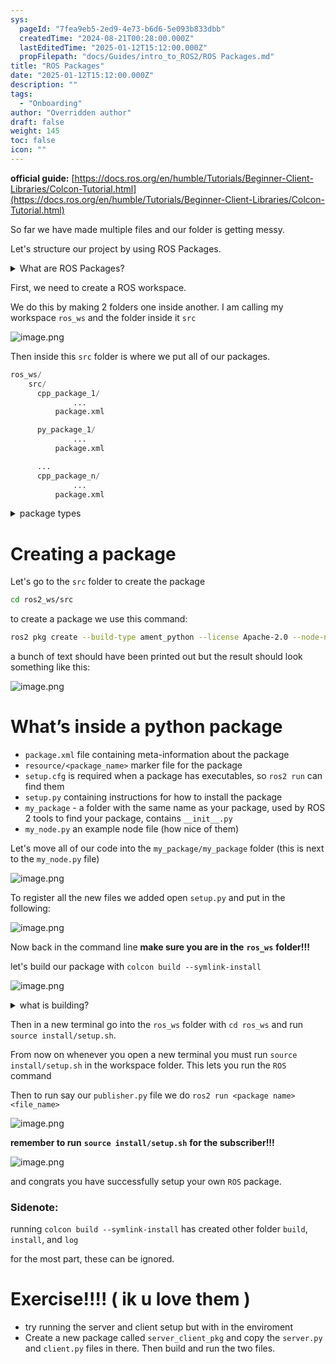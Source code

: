 ```yaml
---
sys:
  pageId: "7fea9eb5-2ed9-4e73-b6d6-5e093b833dbb"
  createdTime: "2024-08-21T00:28:00.000Z"
  lastEditedTime: "2025-01-12T15:12:00.000Z"
  propFilepath: "docs/Guides/intro_to_ROS2/ROS Packages.md"
title: "ROS Packages"
date: "2025-01-12T15:12:00.000Z"
description: ""
tags:
  - "Onboarding"
author: "Overridden author"
draft: false
weight: 145
toc: false
icon: ""
---
```


**official guide:** [https://docs.ros.org/en/humble/Tutorials/Beginner-Client-Libraries/Colcon-Tutorial.html](https://docs.ros.org/en/humble/Tutorials/Beginner-Client-Libraries/Colcon-Tutorial.html)

So far we have made multiple files and our folder is getting messy.

Let's structure our project by using ROS Packages.

<details>

<summary>What are ROS Packages?</summary>

ROS Packages are, as the name implies, packages of code that are highly sharable between ROS developers.

They consist of a folder, `package.xml` file, and source code

```python
      cpp_package_1/
		      ... imagine much code files here ..
          package.xml
```

</details>

First, we need to create a ROS workspace.

We do this by making 2 folders one inside another. I am calling my workspace `ros_ws` and the folder inside it `src`

![image.png](https://prod-files-secure.s3.us-west-2.amazonaws.com/d518164a-d88e-44d1-a4ee-3adb3bd8bce0/70706947-fd18-4537-a67b-e12946812d31/image.png?X-Amz-Algorithm=AWS4-HMAC-SHA256&X-Amz-Content-Sha256=UNSIGNED-PAYLOAD&X-Amz-Credential=ASIAZI2LB46622BJVUX2%2F20250315%2Fus-west-2%2Fs3%2Faws4_request&X-Amz-Date=20250315T090715Z&X-Amz-Expires=3600&X-Amz-Security-Token=IQoJb3JpZ2luX2VjELj%2F%2F%2F%2F%2F%2F%2F%2F%2F%2FwEaCXVzLXdlc3QtMiJHMEUCIACAeTpVt1AeRbjZqnGfHvvgF0t6Wwdtd9Cx6BKTVDqKAiEA%2Fe4EcROPfIFWQgB9kqWu2nyucSyvpF35RGBvRUE9AUoq%2FwMIERAAGgw2Mzc0MjMxODM4MDUiDHwsGw18m5I9HNFGbSrcA0Uwcu%2FBzzaWitm7WMWFJwb8YjbE4wMHymwK3xQ%2B1B4wPZMiR6V94ULSQm7zuEMVmzCb2wf0bXP5R9H2ZCiTgGY%2F5A5zU3IEjDscQRez4gC4HVpZSVl%2BboRRfcIzJ81rySOY5xuHTislLkdTV%2FPDbKh0IbHffyQi6gZeXPL53zrp1Sn3eQHz%2BG%2BDrRDz052NZXek0u594Cyf1SabM%2Blq561QK0tF%2B7%2FQznBhrmkrfgPYxqk1rWDIIJr65L0IosYhflKN9FVAueFRY0Bx0VDD5aIgOTUOFUlDiCV9dOMf5fS6w6ZIUld04neDb8HsbBomYtjIKPyMRgIiyNCdyH0RX7WscB92EKbm4afAj9eh7O43PSRA7gFSxo4qk4NNlRWC40ic40rFbTS1fhWylFMYAN8S7nsGxfi4%2B6AsHvyt0N3EA4kVgPbr%2Bb5mFBKWC%2FO7VgdwkzK%2B%2FGGikX3CGfhpP7r1D%2FqwAfLvzcQH95eBYqmUp2HuCKcVdJgzkMiYxCeonFP%2BRKc79Z1XdaureWGpagMmIJlR66UR0h%2FWH53Y9tS5jUpDXHdfCS8mLsBo9axwHFpyVmOrqq1MdGhvdLPWMIx3XjJV7PYbbIm%2FsUzS8dPvOA%2Frmkrvup6fziaBMKnh1L4GOqUBEvDsgAvLfenk2fPUUNgrDx1WUOvOJuAhUIqeGQWB7LSTLFj11KSc6Blp6wuEI8RPVQrmwNpXS5bm%2F0y8T%2FF4Cyx%2FoGxolawEtnyvmNCWYIr8wnBBxk2z2p4RS8pU9K4nFK9bCTsiNZ%2BMtOmSLD27CA45bjxNp0px5Ouh7rAmqZA0%2Fd6T6I6DRU4g1VAAjKFyjvhAnuVa%2BfHMMVhWkoivwOD4F5ik&X-Amz-Signature=3c078b3bea9885b47bb1e53a67be5a0dfd5aaa4e06486e0b030f8dc29cb2baf2&X-Amz-SignedHeaders=host&x-id=GetObject)

Then inside this `src` folder is where we put all of our packages.

```python
ros_ws/
    src/
      cpp_package_1/
		      ...
          package.xml

      py_package_1/
		      ...
          package.xml

      ...
      cpp_package_n/
		      ...
          package.xml

```

<details>

<summary>package types</summary>

packages can be either `C++` or python.

the intern file structure is different for each but for this guide we will stick to creating python packages

</details>

# Creating a package

Let's go to the `src` folder to create the package

```bash
cd ros2_ws/src
```

to create a package we use this command:

```bash
ros2 pkg create --build-type ament_python --license Apache-2.0 --node-name my_node my_package
```

a bunch of text should have been printed out but the result should look something like this:

![image.png](https://prod-files-secure.s3.us-west-2.amazonaws.com/d518164a-d88e-44d1-a4ee-3adb3bd8bce0/e6cf1e3f-8512-4a3e-b131-079f800bf3e8/image.png?X-Amz-Algorithm=AWS4-HMAC-SHA256&X-Amz-Content-Sha256=UNSIGNED-PAYLOAD&X-Amz-Credential=ASIAZI2LB46622BJVUX2%2F20250315%2Fus-west-2%2Fs3%2Faws4_request&X-Amz-Date=20250315T090715Z&X-Amz-Expires=3600&X-Amz-Security-Token=IQoJb3JpZ2luX2VjELj%2F%2F%2F%2F%2F%2F%2F%2F%2F%2FwEaCXVzLXdlc3QtMiJHMEUCIACAeTpVt1AeRbjZqnGfHvvgF0t6Wwdtd9Cx6BKTVDqKAiEA%2Fe4EcROPfIFWQgB9kqWu2nyucSyvpF35RGBvRUE9AUoq%2FwMIERAAGgw2Mzc0MjMxODM4MDUiDHwsGw18m5I9HNFGbSrcA0Uwcu%2FBzzaWitm7WMWFJwb8YjbE4wMHymwK3xQ%2B1B4wPZMiR6V94ULSQm7zuEMVmzCb2wf0bXP5R9H2ZCiTgGY%2F5A5zU3IEjDscQRez4gC4HVpZSVl%2BboRRfcIzJ81rySOY5xuHTislLkdTV%2FPDbKh0IbHffyQi6gZeXPL53zrp1Sn3eQHz%2BG%2BDrRDz052NZXek0u594Cyf1SabM%2Blq561QK0tF%2B7%2FQznBhrmkrfgPYxqk1rWDIIJr65L0IosYhflKN9FVAueFRY0Bx0VDD5aIgOTUOFUlDiCV9dOMf5fS6w6ZIUld04neDb8HsbBomYtjIKPyMRgIiyNCdyH0RX7WscB92EKbm4afAj9eh7O43PSRA7gFSxo4qk4NNlRWC40ic40rFbTS1fhWylFMYAN8S7nsGxfi4%2B6AsHvyt0N3EA4kVgPbr%2Bb5mFBKWC%2FO7VgdwkzK%2B%2FGGikX3CGfhpP7r1D%2FqwAfLvzcQH95eBYqmUp2HuCKcVdJgzkMiYxCeonFP%2BRKc79Z1XdaureWGpagMmIJlR66UR0h%2FWH53Y9tS5jUpDXHdfCS8mLsBo9axwHFpyVmOrqq1MdGhvdLPWMIx3XjJV7PYbbIm%2FsUzS8dPvOA%2Frmkrvup6fziaBMKnh1L4GOqUBEvDsgAvLfenk2fPUUNgrDx1WUOvOJuAhUIqeGQWB7LSTLFj11KSc6Blp6wuEI8RPVQrmwNpXS5bm%2F0y8T%2FF4Cyx%2FoGxolawEtnyvmNCWYIr8wnBBxk2z2p4RS8pU9K4nFK9bCTsiNZ%2BMtOmSLD27CA45bjxNp0px5Ouh7rAmqZA0%2Fd6T6I6DRU4g1VAAjKFyjvhAnuVa%2BfHMMVhWkoivwOD4F5ik&X-Amz-Signature=eee21f2568f066411e99fb9a0d260b824eb24b1c8c6471c49950d81266235a3e&X-Amz-SignedHeaders=host&x-id=GetObject)

# What’s inside a python package

- `package.xml` file containing meta-information about the package
- `resource/<package_name>` marker file for the package
- `setup.cfg` is required when a package has executables, so `ros2 run` can find them
- `setup.py` containing instructions for how to install the package
- `my_package` - a folder with the same name as your package, used by ROS 2 tools to find your package, contains `__init__.py`
- `my_node.py` an example node file (how nice of them)

Let's move all of our code into the `my_package/my_package` folder (this is next to the `my_node.py` file)

![image.png](https://prod-files-secure.s3.us-west-2.amazonaws.com/d518164a-d88e-44d1-a4ee-3adb3bd8bce0/9ce58f11-0da9-4d3e-b86d-506a9685d378/image.png?X-Amz-Algorithm=AWS4-HMAC-SHA256&X-Amz-Content-Sha256=UNSIGNED-PAYLOAD&X-Amz-Credential=ASIAZI2LB46622BJVUX2%2F20250315%2Fus-west-2%2Fs3%2Faws4_request&X-Amz-Date=20250315T090715Z&X-Amz-Expires=3600&X-Amz-Security-Token=IQoJb3JpZ2luX2VjELj%2F%2F%2F%2F%2F%2F%2F%2F%2F%2FwEaCXVzLXdlc3QtMiJHMEUCIACAeTpVt1AeRbjZqnGfHvvgF0t6Wwdtd9Cx6BKTVDqKAiEA%2Fe4EcROPfIFWQgB9kqWu2nyucSyvpF35RGBvRUE9AUoq%2FwMIERAAGgw2Mzc0MjMxODM4MDUiDHwsGw18m5I9HNFGbSrcA0Uwcu%2FBzzaWitm7WMWFJwb8YjbE4wMHymwK3xQ%2B1B4wPZMiR6V94ULSQm7zuEMVmzCb2wf0bXP5R9H2ZCiTgGY%2F5A5zU3IEjDscQRez4gC4HVpZSVl%2BboRRfcIzJ81rySOY5xuHTislLkdTV%2FPDbKh0IbHffyQi6gZeXPL53zrp1Sn3eQHz%2BG%2BDrRDz052NZXek0u594Cyf1SabM%2Blq561QK0tF%2B7%2FQznBhrmkrfgPYxqk1rWDIIJr65L0IosYhflKN9FVAueFRY0Bx0VDD5aIgOTUOFUlDiCV9dOMf5fS6w6ZIUld04neDb8HsbBomYtjIKPyMRgIiyNCdyH0RX7WscB92EKbm4afAj9eh7O43PSRA7gFSxo4qk4NNlRWC40ic40rFbTS1fhWylFMYAN8S7nsGxfi4%2B6AsHvyt0N3EA4kVgPbr%2Bb5mFBKWC%2FO7VgdwkzK%2B%2FGGikX3CGfhpP7r1D%2FqwAfLvzcQH95eBYqmUp2HuCKcVdJgzkMiYxCeonFP%2BRKc79Z1XdaureWGpagMmIJlR66UR0h%2FWH53Y9tS5jUpDXHdfCS8mLsBo9axwHFpyVmOrqq1MdGhvdLPWMIx3XjJV7PYbbIm%2FsUzS8dPvOA%2Frmkrvup6fziaBMKnh1L4GOqUBEvDsgAvLfenk2fPUUNgrDx1WUOvOJuAhUIqeGQWB7LSTLFj11KSc6Blp6wuEI8RPVQrmwNpXS5bm%2F0y8T%2FF4Cyx%2FoGxolawEtnyvmNCWYIr8wnBBxk2z2p4RS8pU9K4nFK9bCTsiNZ%2BMtOmSLD27CA45bjxNp0px5Ouh7rAmqZA0%2Fd6T6I6DRU4g1VAAjKFyjvhAnuVa%2BfHMMVhWkoivwOD4F5ik&X-Amz-Signature=4e7f139de115cae68d883846cc6fe09c1877934d3d31eaa9c845af5077faa5dc&X-Amz-SignedHeaders=host&x-id=GetObject)

To register all the new files we added open `setup.py` and put in the following:

![image.png](https://prod-files-secure.s3.us-west-2.amazonaws.com/d518164a-d88e-44d1-a4ee-3adb3bd8bce0/1cd7c262-4cae-4496-9d75-c178537d24a2/image.png?X-Amz-Algorithm=AWS4-HMAC-SHA256&X-Amz-Content-Sha256=UNSIGNED-PAYLOAD&X-Amz-Credential=ASIAZI2LB46622BJVUX2%2F20250315%2Fus-west-2%2Fs3%2Faws4_request&X-Amz-Date=20250315T090715Z&X-Amz-Expires=3600&X-Amz-Security-Token=IQoJb3JpZ2luX2VjELj%2F%2F%2F%2F%2F%2F%2F%2F%2F%2FwEaCXVzLXdlc3QtMiJHMEUCIACAeTpVt1AeRbjZqnGfHvvgF0t6Wwdtd9Cx6BKTVDqKAiEA%2Fe4EcROPfIFWQgB9kqWu2nyucSyvpF35RGBvRUE9AUoq%2FwMIERAAGgw2Mzc0MjMxODM4MDUiDHwsGw18m5I9HNFGbSrcA0Uwcu%2FBzzaWitm7WMWFJwb8YjbE4wMHymwK3xQ%2B1B4wPZMiR6V94ULSQm7zuEMVmzCb2wf0bXP5R9H2ZCiTgGY%2F5A5zU3IEjDscQRez4gC4HVpZSVl%2BboRRfcIzJ81rySOY5xuHTislLkdTV%2FPDbKh0IbHffyQi6gZeXPL53zrp1Sn3eQHz%2BG%2BDrRDz052NZXek0u594Cyf1SabM%2Blq561QK0tF%2B7%2FQznBhrmkrfgPYxqk1rWDIIJr65L0IosYhflKN9FVAueFRY0Bx0VDD5aIgOTUOFUlDiCV9dOMf5fS6w6ZIUld04neDb8HsbBomYtjIKPyMRgIiyNCdyH0RX7WscB92EKbm4afAj9eh7O43PSRA7gFSxo4qk4NNlRWC40ic40rFbTS1fhWylFMYAN8S7nsGxfi4%2B6AsHvyt0N3EA4kVgPbr%2Bb5mFBKWC%2FO7VgdwkzK%2B%2FGGikX3CGfhpP7r1D%2FqwAfLvzcQH95eBYqmUp2HuCKcVdJgzkMiYxCeonFP%2BRKc79Z1XdaureWGpagMmIJlR66UR0h%2FWH53Y9tS5jUpDXHdfCS8mLsBo9axwHFpyVmOrqq1MdGhvdLPWMIx3XjJV7PYbbIm%2FsUzS8dPvOA%2Frmkrvup6fziaBMKnh1L4GOqUBEvDsgAvLfenk2fPUUNgrDx1WUOvOJuAhUIqeGQWB7LSTLFj11KSc6Blp6wuEI8RPVQrmwNpXS5bm%2F0y8T%2FF4Cyx%2FoGxolawEtnyvmNCWYIr8wnBBxk2z2p4RS8pU9K4nFK9bCTsiNZ%2BMtOmSLD27CA45bjxNp0px5Ouh7rAmqZA0%2Fd6T6I6DRU4g1VAAjKFyjvhAnuVa%2BfHMMVhWkoivwOD4F5ik&X-Amz-Signature=e497fb8ce58ecc4df1b3b42561a51f9b69470597baef91436b5f7b2015e3fe86&X-Amz-SignedHeaders=host&x-id=GetObject)

Now back in the command line **make sure you are in the** **`ros_ws`** **folder!!!**

let's build our package with `colcon build --symlink-install`

![image.png](https://prod-files-secure.s3.us-west-2.amazonaws.com/d518164a-d88e-44d1-a4ee-3adb3bd8bce0/2f2a0d27-b173-48fd-b189-5f5c0ce65619/image.png?X-Amz-Algorithm=AWS4-HMAC-SHA256&X-Amz-Content-Sha256=UNSIGNED-PAYLOAD&X-Amz-Credential=ASIAZI2LB46622BJVUX2%2F20250315%2Fus-west-2%2Fs3%2Faws4_request&X-Amz-Date=20250315T090715Z&X-Amz-Expires=3600&X-Amz-Security-Token=IQoJb3JpZ2luX2VjELj%2F%2F%2F%2F%2F%2F%2F%2F%2F%2FwEaCXVzLXdlc3QtMiJHMEUCIACAeTpVt1AeRbjZqnGfHvvgF0t6Wwdtd9Cx6BKTVDqKAiEA%2Fe4EcROPfIFWQgB9kqWu2nyucSyvpF35RGBvRUE9AUoq%2FwMIERAAGgw2Mzc0MjMxODM4MDUiDHwsGw18m5I9HNFGbSrcA0Uwcu%2FBzzaWitm7WMWFJwb8YjbE4wMHymwK3xQ%2B1B4wPZMiR6V94ULSQm7zuEMVmzCb2wf0bXP5R9H2ZCiTgGY%2F5A5zU3IEjDscQRez4gC4HVpZSVl%2BboRRfcIzJ81rySOY5xuHTislLkdTV%2FPDbKh0IbHffyQi6gZeXPL53zrp1Sn3eQHz%2BG%2BDrRDz052NZXek0u594Cyf1SabM%2Blq561QK0tF%2B7%2FQznBhrmkrfgPYxqk1rWDIIJr65L0IosYhflKN9FVAueFRY0Bx0VDD5aIgOTUOFUlDiCV9dOMf5fS6w6ZIUld04neDb8HsbBomYtjIKPyMRgIiyNCdyH0RX7WscB92EKbm4afAj9eh7O43PSRA7gFSxo4qk4NNlRWC40ic40rFbTS1fhWylFMYAN8S7nsGxfi4%2B6AsHvyt0N3EA4kVgPbr%2Bb5mFBKWC%2FO7VgdwkzK%2B%2FGGikX3CGfhpP7r1D%2FqwAfLvzcQH95eBYqmUp2HuCKcVdJgzkMiYxCeonFP%2BRKc79Z1XdaureWGpagMmIJlR66UR0h%2FWH53Y9tS5jUpDXHdfCS8mLsBo9axwHFpyVmOrqq1MdGhvdLPWMIx3XjJV7PYbbIm%2FsUzS8dPvOA%2Frmkrvup6fziaBMKnh1L4GOqUBEvDsgAvLfenk2fPUUNgrDx1WUOvOJuAhUIqeGQWB7LSTLFj11KSc6Blp6wuEI8RPVQrmwNpXS5bm%2F0y8T%2FF4Cyx%2FoGxolawEtnyvmNCWYIr8wnBBxk2z2p4RS8pU9K4nFK9bCTsiNZ%2BMtOmSLD27CA45bjxNp0px5Ouh7rAmqZA0%2Fd6T6I6DRU4g1VAAjKFyjvhAnuVa%2BfHMMVhWkoivwOD4F5ik&X-Amz-Signature=6029ec37335e1ecd6db5da921b4bec8d023b4c4927275f6d79dc9fcd9d7146e5&X-Amz-SignedHeaders=host&x-id=GetObject)

<details>

<summary>what is building?</summary>

if you are a CS major at Rose-Hulman you will learn the answer to this in CSSE132

but TLDR; is it combines all the code files into one program that can be run easily 

</details>

Then in a new terminal go into the `ros_ws` folder with `cd ros_ws` and run `source install/setup.sh`. 

From now on whenever you open a new terminal you must run `source install/setup.sh` in the workspace folder. This lets you run the `ROS` command

Then to run say our `publisher.py` file we do `ros2 run <package name> <file_name>`

![image.png](https://prod-files-secure.s3.us-west-2.amazonaws.com/d518164a-d88e-44d1-a4ee-3adb3bd8bce0/4f4b1219-3a44-4632-aa0a-ce3471699f59/image.png?X-Amz-Algorithm=AWS4-HMAC-SHA256&X-Amz-Content-Sha256=UNSIGNED-PAYLOAD&X-Amz-Credential=ASIAZI2LB46622BJVUX2%2F20250315%2Fus-west-2%2Fs3%2Faws4_request&X-Amz-Date=20250315T090715Z&X-Amz-Expires=3600&X-Amz-Security-Token=IQoJb3JpZ2luX2VjELj%2F%2F%2F%2F%2F%2F%2F%2F%2F%2FwEaCXVzLXdlc3QtMiJHMEUCIACAeTpVt1AeRbjZqnGfHvvgF0t6Wwdtd9Cx6BKTVDqKAiEA%2Fe4EcROPfIFWQgB9kqWu2nyucSyvpF35RGBvRUE9AUoq%2FwMIERAAGgw2Mzc0MjMxODM4MDUiDHwsGw18m5I9HNFGbSrcA0Uwcu%2FBzzaWitm7WMWFJwb8YjbE4wMHymwK3xQ%2B1B4wPZMiR6V94ULSQm7zuEMVmzCb2wf0bXP5R9H2ZCiTgGY%2F5A5zU3IEjDscQRez4gC4HVpZSVl%2BboRRfcIzJ81rySOY5xuHTislLkdTV%2FPDbKh0IbHffyQi6gZeXPL53zrp1Sn3eQHz%2BG%2BDrRDz052NZXek0u594Cyf1SabM%2Blq561QK0tF%2B7%2FQznBhrmkrfgPYxqk1rWDIIJr65L0IosYhflKN9FVAueFRY0Bx0VDD5aIgOTUOFUlDiCV9dOMf5fS6w6ZIUld04neDb8HsbBomYtjIKPyMRgIiyNCdyH0RX7WscB92EKbm4afAj9eh7O43PSRA7gFSxo4qk4NNlRWC40ic40rFbTS1fhWylFMYAN8S7nsGxfi4%2B6AsHvyt0N3EA4kVgPbr%2Bb5mFBKWC%2FO7VgdwkzK%2B%2FGGikX3CGfhpP7r1D%2FqwAfLvzcQH95eBYqmUp2HuCKcVdJgzkMiYxCeonFP%2BRKc79Z1XdaureWGpagMmIJlR66UR0h%2FWH53Y9tS5jUpDXHdfCS8mLsBo9axwHFpyVmOrqq1MdGhvdLPWMIx3XjJV7PYbbIm%2FsUzS8dPvOA%2Frmkrvup6fziaBMKnh1L4GOqUBEvDsgAvLfenk2fPUUNgrDx1WUOvOJuAhUIqeGQWB7LSTLFj11KSc6Blp6wuEI8RPVQrmwNpXS5bm%2F0y8T%2FF4Cyx%2FoGxolawEtnyvmNCWYIr8wnBBxk2z2p4RS8pU9K4nFK9bCTsiNZ%2BMtOmSLD27CA45bjxNp0px5Ouh7rAmqZA0%2Fd6T6I6DRU4g1VAAjKFyjvhAnuVa%2BfHMMVhWkoivwOD4F5ik&X-Amz-Signature=b9486164267cac42f909b4204c14474782764cb936bd717468b823e8f0ec59b1&X-Amz-SignedHeaders=host&x-id=GetObject)

**remember to run** **`source install/setup.sh`** **for the subscriber!!!**

![image.png](https://prod-files-secure.s3.us-west-2.amazonaws.com/d518164a-d88e-44d1-a4ee-3adb3bd8bce0/02121119-dad4-49ec-8356-c956108b4243/image.png?X-Amz-Algorithm=AWS4-HMAC-SHA256&X-Amz-Content-Sha256=UNSIGNED-PAYLOAD&X-Amz-Credential=ASIAZI2LB46622BJVUX2%2F20250315%2Fus-west-2%2Fs3%2Faws4_request&X-Amz-Date=20250315T090715Z&X-Amz-Expires=3600&X-Amz-Security-Token=IQoJb3JpZ2luX2VjELj%2F%2F%2F%2F%2F%2F%2F%2F%2F%2FwEaCXVzLXdlc3QtMiJHMEUCIACAeTpVt1AeRbjZqnGfHvvgF0t6Wwdtd9Cx6BKTVDqKAiEA%2Fe4EcROPfIFWQgB9kqWu2nyucSyvpF35RGBvRUE9AUoq%2FwMIERAAGgw2Mzc0MjMxODM4MDUiDHwsGw18m5I9HNFGbSrcA0Uwcu%2FBzzaWitm7WMWFJwb8YjbE4wMHymwK3xQ%2B1B4wPZMiR6V94ULSQm7zuEMVmzCb2wf0bXP5R9H2ZCiTgGY%2F5A5zU3IEjDscQRez4gC4HVpZSVl%2BboRRfcIzJ81rySOY5xuHTislLkdTV%2FPDbKh0IbHffyQi6gZeXPL53zrp1Sn3eQHz%2BG%2BDrRDz052NZXek0u594Cyf1SabM%2Blq561QK0tF%2B7%2FQznBhrmkrfgPYxqk1rWDIIJr65L0IosYhflKN9FVAueFRY0Bx0VDD5aIgOTUOFUlDiCV9dOMf5fS6w6ZIUld04neDb8HsbBomYtjIKPyMRgIiyNCdyH0RX7WscB92EKbm4afAj9eh7O43PSRA7gFSxo4qk4NNlRWC40ic40rFbTS1fhWylFMYAN8S7nsGxfi4%2B6AsHvyt0N3EA4kVgPbr%2Bb5mFBKWC%2FO7VgdwkzK%2B%2FGGikX3CGfhpP7r1D%2FqwAfLvzcQH95eBYqmUp2HuCKcVdJgzkMiYxCeonFP%2BRKc79Z1XdaureWGpagMmIJlR66UR0h%2FWH53Y9tS5jUpDXHdfCS8mLsBo9axwHFpyVmOrqq1MdGhvdLPWMIx3XjJV7PYbbIm%2FsUzS8dPvOA%2Frmkrvup6fziaBMKnh1L4GOqUBEvDsgAvLfenk2fPUUNgrDx1WUOvOJuAhUIqeGQWB7LSTLFj11KSc6Blp6wuEI8RPVQrmwNpXS5bm%2F0y8T%2FF4Cyx%2FoGxolawEtnyvmNCWYIr8wnBBxk2z2p4RS8pU9K4nFK9bCTsiNZ%2BMtOmSLD27CA45bjxNp0px5Ouh7rAmqZA0%2Fd6T6I6DRU4g1VAAjKFyjvhAnuVa%2BfHMMVhWkoivwOD4F5ik&X-Amz-Signature=95905f218a9246f337b0c7365f76e5d8d95ba3e0a5934b6fadcc3e1d47aa0d14&X-Amz-SignedHeaders=host&x-id=GetObject)

and congrats you have successfully setup your own `ROS` package.

### Sidenote:

running `colcon build --symlink-install` has created other folder `build`, `install`, and `log`

for the most part, these can be ignored.

# Exercise!!!! ( ik u love them )

- try running the server and client setup but with in the enviroment
- Create a new package called `server_client_pkg` and copy the `server.py` and `client.py` files in there. Then build and run the two files.
